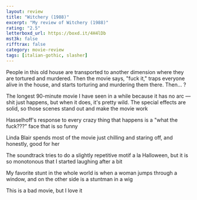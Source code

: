 ```yaml
---
layout: review
title: "Witchery (1988)"
excerpt: "My review of Witchery (1988)"
rating: "2.5"
letterboxd_url: https://boxd.it/4H4lDb
mst3k: false
rifftrax: false
category: movie-review
tags: [italian-gothic, slasher]
---
```


People in this old house are transported to another dimension where they are tortured and murdered. Then the movie says, "fuck it," traps everyone alive in the house, and starts torturing and murdering them there. Then... ?

The longest 90-minute movie I have seen in a while because it has no arc — shit just happens, but when it does, it's pretty wild. The special effects are solid, so those scenes stand out and make the movie work

Hasselhoff's response to every crazy thing that happens is a "what the fuck???" face that is so funny

Linda Blair spends most of the movie just chilling and staring off, and honestly, good for her

The soundtrack tries to do a slightly repetitive motif a la Halloween, but it is so monotonous that I started laughing after a bit

My favorite stunt in the whole world is when a woman jumps through a window, and on the other side is a stuntman in a wig

This is a bad movie, but I love it
